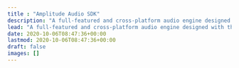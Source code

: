 ```yaml
---
title : "Amplitude Audio SDK"
description: "A full-featured and cross-platform audio engine designed with the needs of games in mind. With his efficient audio mixer, you have all the controls to play spatialized sounds in 3D environments with custom attenuation models and a lot more."
lead: "A full-featured and cross-platform audio engine designed with the needs of games in mind. With his efficient audio mixer, you have all the controls to play spatialized sounds in 3D environments with custom attenuation models and a lot more."
date: 2020-10-06T08:47:36+00:00
lastmod: 2020-10-06T08:47:36+00:00
draft: false
images: []
---
```


